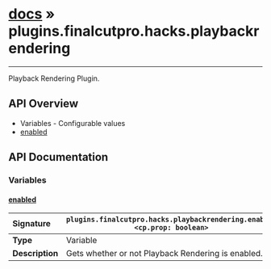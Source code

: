 # [docs](index.md) » plugins.finalcutpro.hacks.playbackrendering
---

Playback Rendering Plugin.

## API Overview
* Variables - Configurable values
 * [enabled](#enabled)

## API Documentation

### Variables

#### [enabled](#enabled)
| <span style="float: left;">**Signature**</span> | <span style="float: left;">`plugins.finalcutpro.hacks.playbackrendering.enabled <cp.prop: boolean>` </span>                                                          |
| -----------------------------------------------------|---------------------------------------------------------------------------------------------------------|
| **Type**                                             | Variable |
| **Description**                                      | Gets whether or not Playback Rendering is enabled. |


